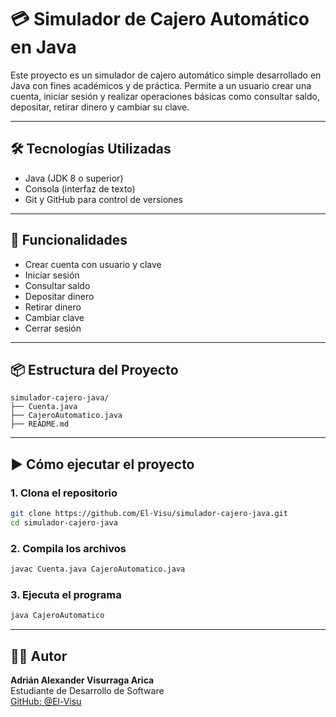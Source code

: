 # 💳 Simulador de Cajero Automático en Java

Este proyecto es un simulador de cajero automático simple desarrollado en Java con fines académicos y de práctica. Permite a un usuario crear una cuenta, iniciar sesión y realizar operaciones básicas como consultar saldo, depositar, retirar dinero y cambiar su clave.

---

## 🛠️ Tecnologías Utilizadas

- Java (JDK 8 o superior)
- Consola (interfaz de texto)
- Git y GitHub para control de versiones

---

## 🚀 Funcionalidades

- Crear cuenta con usuario y clave  
- Iniciar sesión  
- Consultar saldo  
- Depositar dinero  
- Retirar dinero  
- Cambiar clave  
- Cerrar sesión  

---

## 📦 Estructura del Proyecto

```
simulador-cajero-java/
├── Cuenta.java
├── CajeroAutomatico.java
├── README.md
```

---

## ▶️ Cómo ejecutar el proyecto

### 1. Clona el repositorio

```bash
git clone https://github.com/El-Visu/simulador-cajero-java.git
cd simulador-cajero-java
```

### 2. Compila los archivos

```bash
javac Cuenta.java CajeroAutomatico.java
```

### 3. Ejecuta el programa

```bash
java CajeroAutomatico
```

---

## 🧑‍💻 Autor

**Adrián Alexander Visurraga Arica**  
Estudiante de Desarrollo de Software  
[GitHub: @El-Visu](https://github.com/El-Visu)